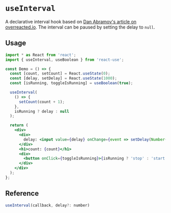 # `useInterval`

A declarative interval hook based on [Dan Abramov's article on overreacted.io](https://overreacted.io/making-setinterval-declarative-with-react-hooks). The interval can be paused by setting the delay to `null`.

## Usage

```jsx
import * as React from 'react';
import { useInterval, useBoolean } from 'react-use';

const Demo = () => {
  const [count, setCount] = React.useState(0);
  const [delay, setDelay] = React.useState(1000);
  const [isRunning, toggleIsRunning] = useBoolean(true);

  useInterval(
    () => {
      setCount(count + 1);
    },
    isRunning ? delay : null
  );

  return (
    <div>
      <div>
        delay: <input value={delay} onChange={event => setDelay(Number(event.target.value))} />
      </div>
      <h1>count: {count}</h1>
      <div>
        <button onClick={toggleIsRunning}>{isRunning ? 'stop' : 'start'}</button>
      </div>
    </div>
  );
};
```

## Reference

```js
useInterval(callback, delay?: number)
```
